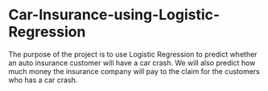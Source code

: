 # Car-Insurance-using-Logistic-Regression
The purpose of the project is to use Logistic Regression to predict whether an auto insurance customer will have a car crash. We will also predict how much money the insurance company will pay to the claim for the customers who has a car crash.
